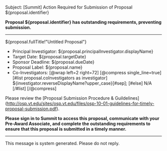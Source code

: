 Subject: [Summit] Action Required for Submission of Proposal ${proposal.identifier}


**Proposal ${proposal.identifier} has outstanding requirements, preventing submission.**


------------------------------------------------------------------------

${proposal.fullTitle!"Untitled Proposal"}


* Principal Investigator:
  ${proposal.principalInvestigator.displayName}
* Target Date: 
  ${proposal.targetDate} 
* Sponsor Deadline: 
  ${proposal.dueDate}
* Proposal Label: 
  ${proposal.name}
* Co-Investigators:
  [@wrap left=2 right=72]
  [@compress single_line=true]  
  [#list proposal.coInvestigators as investigator]
  ${investigator.reverseDisplayName?upper_case}[#sep];
  [#else] N/A
  [/#list]
  [/@compress]
  


Please review the [Proposal Submission Procedure & Guildelines] (http://osp.vt.edu/sites/osp.vt.edu/files/osp-10-01-guidelines-for-timely-proposal-submission.pdf). 



**Please sign in to Summit to access this proposal, communicate with your Pre-Award Associate, and complete the outstanding requirements to ensure that this proposal is submitted in a timely manner.**


------------------------------------------------------------------------
This message is system generated. 
Please do not reply.
